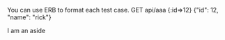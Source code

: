 You can use ERB to format each test case.
GET
api/aaa
{:id=>12}
{"id": 12, "name": "rick"}

<aside class='notice'>
 I am an aside
</aside>
